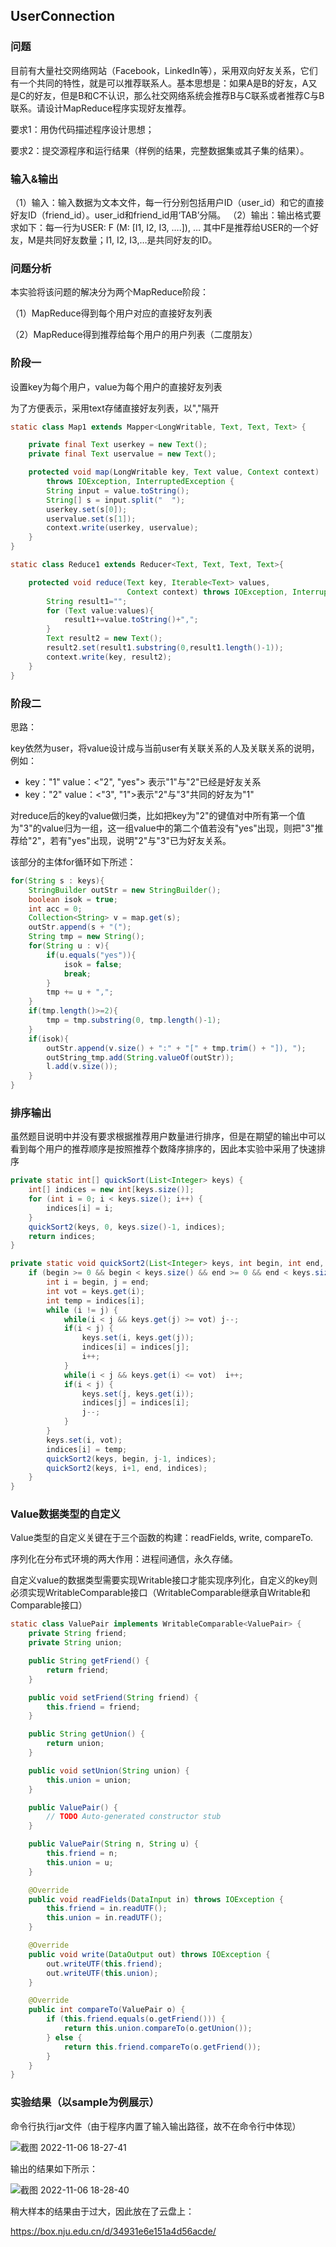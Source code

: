 ## UserConnection

### 问题

目前有大量社交网络网站（Facebook，LinkedIn等），采用双向好友关系，它们有一个共同的特性，就是可以推荐联系人。基本思想是：如果A是B的好友，A又是C的好友，但是B和C不认识，那么社交网络系统会推荐B与C联系或者推荐C与B联系。请设计MapReduce程序实现好友推荐。

要求1：用伪代码描述程序设计思想；

要求2：提交源程序和运行结果（样例的结果，完整数据集或其子集的结果）。

### 输入&输出

（1）输入：输入数据为文本文件，每一行分别包括用户ID（user_id）和它的直接好友ID（friend_id）。user_id和friend_id用‘TAB’分隔。
（2）输出：输出格式要求如下：每一行为USER: F (M: [I1, I2, I3, ….]), …  其中F是推荐给USER的一个好友，M是共同好友数量；I1, I2, I3,…是共同好友的ID。

### 问题分析

本实验将该问题的解决分为两个MapReduce阶段：

（1）MapReduce得到每个用户对应的直接好友列表

（2）MapReduce得到推荐给每个用户的用户列表（二度朋友）

### 阶段一

设置key为每个用户，value为每个用户的直接好友列表

为了方便表示，采用text存储直接好友列表，以","隔开

```java
static class Map1 extends Mapper<LongWritable, Text, Text, Text> {

    private final Text userkey = new Text();
    private final Text uservalue = new Text();

    protected void map(LongWritable key, Text value, Context context)
        throws IOException, InterruptedException {
        String input = value.toString();
        String[] s = input.split("	");
        userkey.set(s[0]);
        uservalue.set(s[1]);
        context.write(userkey, uservalue);
    }
}

static class Reduce1 extends Reducer<Text, Text, Text, Text>{

    protected void reduce(Text key, Iterable<Text> values,
                          Context context) throws IOException, InterruptedException {
        String result1="";
        for (Text value:values){
            result1+=value.toString()+",";
        }
        Text result2 = new Text();
        result2.set(result1.substring(0,result1.length()-1));
        context.write(key, result2);
    }
}
```

### 阶段二

思路：

key依然为user，将value设计成与当前user有关联关系的人及关联关系的说明，例如：

- key："1"  value：<"2", "yes"> 表示"1"与"2"已经是好友关系
- key："2" value：<"3", "1">表示"2"与"3"共同的好友为"1"

对reduce后的key的value做归类，比如把key为"2"的键值对中所有第一个值为"3"的value归为一组，这一组value中的第二个值若没有"yes"出现，则把"3"推荐给"2"，若有"yes"出现，说明"2"与"3"已为好友关系。

该部分的主体for循环如下所述：

```java
for(String s : keys){
    StringBuilder outStr = new StringBuilder();
    boolean isok = true;
    int acc = 0;
    Collection<String> v = map.get(s);
    outStr.append(s + "(");
    String tmp = new String();
    for(String u : v){
        if(u.equals("yes")){
            isok = false;
            break;
        }
        tmp += u + ",";
    }
    if(tmp.length()>=2){
        tmp = tmp.substring(0, tmp.length()-1);
    }
    if(isok){
        outStr.append(v.size() + ":" + "[" + tmp.trim() + "]), ");
        outString_tmp.add(String.valueOf(outStr));
        l.add(v.size());
    }
}
```

### 排序输出

虽然题目说明中并没有要求根据推荐用户数量进行排序，但是在期望的输出中可以看到每个用户的推荐顺序是按照推荐个数降序排序的，因此本实验中采用了快速排序

```java
private static int[] quickSort(List<Integer> keys) {
    int[] indices = new int[keys.size()];
    for (int i = 0; i < keys.size(); i++) {
        indices[i] = i;
    }
    quickSort2(keys, 0, keys.size()-1, indices);
    return indices;
}

private static void quickSort2(List<Integer> keys, int begin, int end, int[] indices) {
    if (begin >= 0 && begin < keys.size() && end >= 0 && end < keys.size() && begin < end) {
        int i = begin, j = end;
        int vot = keys.get(i);
        int temp = indices[i];
        while (i != j) {
            while(i < j && keys.get(j) >= vot) j--;
            if(i < j) {
                keys.set(i, keys.get(j));
                indices[i] = indices[j];
                i++;
            }
            while(i < j && keys.get(i) <= vot)  i++;
            if(i < j) {
                keys.set(j, keys.get(i));
                indices[j] = indices[i];
                j--;
            }
        }
        keys.set(i, vot);
        indices[i] = temp;
        quickSort2(keys, begin, j-1, indices);
        quickSort2(keys, i+1, end, indices);
    }
}
```

### Value数据类型的自定义

Value类型的自定义关键在于三个函数的构建：readFields, write, compareTo.

序列化在分布式环境的两大作用：进程间通信，永久存储。

自定义value的数据类型需要实现Writable接口才能实现序列化，自定义的key则必须实现WritableComparable接口（WritableComparable继承自Writable和Comparable接口）

```java
static class ValuePair implements WritableComparable<ValuePair> {
    private String friend;
    private String union;

    public String getFriend() {
        return friend;
    }

    public void setFriend(String friend) {
        this.friend = friend;
    }

    public String getUnion() {
        return union;
    }

    public void setUnion(String union) {
        this.union = union;
    }

    public ValuePair() {
        // TODO Auto-generated constructor stub
    }

    public ValuePair(String n, String u) {
        this.friend = n;
        this.union = u;
    }

    @Override
    public void readFields(DataInput in) throws IOException {
        this.friend = in.readUTF();
        this.union = in.readUTF();
    }

    @Override
    public void write(DataOutput out) throws IOException {
        out.writeUTF(this.friend);
        out.writeUTF(this.union);
    }

    @Override
    public int compareTo(ValuePair o) {
        if (this.friend.equals(o.getFriend())) {
            return this.union.compareTo(o.getUnion());
        } else {
            return this.friend.compareTo(o.getFriend());
        }
    }
}
```


### 实验结果（以sample为例展示）

命令行执行jar文件（由于程序内置了输入输出路径，故不在命令行中体现）

![截图 2022-11-06 18-27-41](https://cdn.jsdelivr.net/gh/JohnAndresLee/websitepicture/%E6%88%AA%E5%9B%BE%202022-11-06%2018-27-41.png)

输出的结果如下所示：

![截图 2022-11-06 18-28-40](https://cdn.jsdelivr.net/gh/JohnAndresLee/websitepicture/%E6%88%AA%E5%9B%BE%202022-11-06%2018-28-40.png)

稍大样本的结果由于过大，因此放在了云盘上：

https://box.nju.edu.cn/d/34931e6e151a4d56acde/
